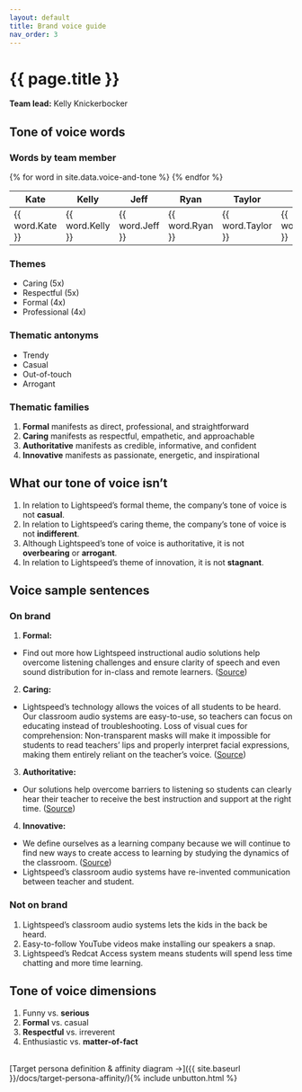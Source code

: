 ```yaml
---
layout: default
title: Brand voice guide
nav_order: 3
---
```


# {{ page.title }}

**Team lead:** Kelly Knickerbocker

## Tone of voice words
### Words by team member
<table>
    <thead>
        <tr>
            <th>Kate</th>
            <th>Kelly</th>
            <th>Jeff</th>
            <th>Ryan</th>
            <th>Taylor</th>
            <th>Tina</th>
        </tr>
    </thead>
    <tbody>
    {% for word in site.data.voice-and-tone %}
        <tr><td>{{ word.Kate }}</td>
        <td>{{ word.Kelly }}</td>
        <td>{{ word.Jeff }}</td>
        <td>{{ word.Ryan }}</td>
        <td>{{ word.Taylor }}</td>
        <td>{{ word.Tina }}</td></tr>
    {% endfor %}    
    </tbody>
</table>

### Themes

- Caring (5x)
- Respectful (5x) 
- Formal (4x)
- Professional (4x)

### Thematic antonyms 

- Trendy
- Casual
- Out-of-touch
- Arrogant

### Thematic families

1. **Formal** manifests as direct, professional, and straightforward
1. **Caring** manifests as respectful, empathetic, and approachable
1. **Authoritative** manifests as credible, informative, and confident
1. **Innovative** manifests as passionate, energetic, and inspirational

## What our tone of voice isn’t

1. In relation to Lightspeed’s formal theme, the company’s tone of voice is not **casual**.
1. In relation to Lightspeed’s caring theme, the company’s tone of voice is not **indifferent**. 
1. Although Lightspeed’s tone of voice is authoritative, it is not **overbearing** or **arrogant**.
1. In relation to Lightspeed’s theme of innovation, it is not **stagnant**.

## Voice sample sentences
### On brand
1. **Formal:**
- Find out more how Lightspeed instructional audio solutions help overcome listening challenges and ensure clarity of speech and even sound distribution for in-class and remote learners. ([Source](https://f.hubspotusercontent30.net/hubfs/2117481/Face_Mask_Application_Brief_AB0580US01-1.pdf))
2. **Caring:** 
- Lightspeed’s technology allows the voices of all students to be heard.
Our classroom audio systems are easy-to-use, so teachers can focus on educating instead of troubleshooting.
Loss of visual cues for comprehension: Non-transparent masks will make it impossible for students to read teachers’ lips and properly interpret facial expressions, making them entirely reliant on the teacher’s voice. ([Source](https://f.hubspotusercontent30.net/hubfs/2117481/Face_Mask_Application_Brief_AB0580US01-1.pdf))
3. **Authoritative:** 
- Our solutions help overcome barriers to listening so students can clearly hear their teacher to receive the best instruction and support at the right time. ([Source](https://www.lightspeed-tek.com/products/))
4. **Innovative:** 
- We define ourselves as a learning company because we will continue to find new ways to create access to learning by studying the dynamics of the classroom. ([Source](https://www.lightspeed-tek.com/about-us/overview/))
- Lightspeed’s classroom audio systems have re-invented communication between teacher and student.


### Not on brand

1. Lightspeed’s classroom audio systems lets the kids in the back be heard.
1. Easy-to-follow YouTube videos make installing our speakers a snap.
1. Lightspeed’s Redcat Access system means students will spend less time chatting and more time learning.

## Tone of voice dimensions 
1. Funny vs. **serious**
1. **Formal** vs. casual
1. **Respectful** vs. irreverent
1. Enthusiastic vs. **matter-of-fact**


<br>
[Target persona definition & affinity diagram →]({{ site.baseurl }}/docs/target-persona-affinity/){% include unbutton.html %}